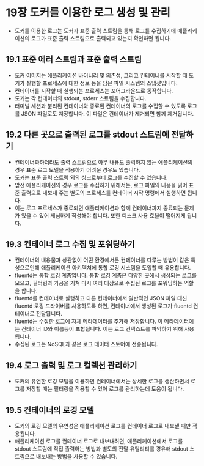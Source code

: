 # 19장 도커를 이용한 로그 생성 및 관리

* 도커를 이용한 로그는 도커가 표준 출력 스트림을 통해 로그를 수집하기에 애플리케이션의 로그가 표준 출력 스트림으로 출력되고 있는지 확인하면 됩니다.

## 19.1 표준 에러 스트림과 표준 출력 스트림

* 도커 이미지는 애플리케이션 바이너리 및 의존성, 그리고 컨테이너를 시작할 때 도커가 실행할 프로세스에 대한 정보 등을 담은 파일 시스템의 스냅샷입니다.
* 컨테이너를 시작할 때 실행되는 프로세스는 포어그라운드로 동작합니다.
* 도커는 각 컨테이너의 stdout, stderr 스트림을 수집합니다.
* 터미널 세션과 분리된 컨테이너와 종료된 컨테이너의 로그를 수집할 수 있도록 로그를 JSON 파일로도 저장합니다. 이 파일은 컨테이너가 제거되면 함께 제거됩니다.

## 19.2 다른 곳으로 출력된 로그를 stdout 스트림에 전달하기

* 컨테이너화하더라도 출력 스트림으로 아무 내용도 출력하지 않는 애플리케이션의 경우 표준 로그 모델을 적용하기 어려운 경우도 있습니다.
* 도커는 표준 출력 스트림 외의 싱크로부터 로그를 수집할 수 없습니다.
* 앞선 애플리케이션의 경우 로그를 수집하기 위해서는, 로그 파일의 내용을 읽어 표준 출력으로 내보내 주는 별도의 프로세스를 컨테이너 시작 명령에서 실행하면 됩니다.
* 이는 로그 프로세스가 종료되면 애플리케이션과 함께 컨테이너까지 종료되는 문제가 있을 수 있어 세심하게 작성해야 합니다. 또한 디스크 사용 효율이 떨어지게 됩니다.

## 19.3 컨테이너 로그 수집 및 포워딩하기

* 컨테이너의 내용물과 상관없이 어떤 환경에서든 컨테이너를 다루는 방법이 같은 특성으로인해 애플리케이션 아키텍처에 통합 로깅 시스템을 도입할 때 유용합니다.
* fluentd는 통합 로깅 계층입니다. 통합 로깅 계층은 다양한 곳에서 생성되는 로그를 모으고, 필터링과 가공을 거쳐 다시 여러 대상으로 수집된 로그를 포워딩하는 역할을 합니다.
* fluentd를 컨테이너로 실행하고 다른 컨테이너에서 일반적인 JSON 파일 대신 fluentd 로깅 드라이버를 사용하도록 하면, 컨테이너에서 생성된 로그가 fluentd 컨테이너로 전달됩니다.
* fluentd는 수집한 로그에 자체 메타데이터를 추가해 저장합니다. 이 메타데이터에는 컨테이너 ID와 이름등이 포합됩니다. 이는 로그 컨텍스트를 파악하기 위해 사용됩니다.
* 수집된 로그는 NoSQL과 같은 로그 데이터 스토어에 전송됩니다.

## 19.4 로그 출력 및 로그 컬렉션 관리하기

* 도커의 유연한 로깅 모델을 이용하면 컨테이너에서는 상세한 로그를 생산하면서 로그를 저장할 때는 필터링을 적용할 수 있어 로그를 관리하는데 도움이 됩니다.

## 19.5 컨테이너의 로깅 모델

* 도커의 로깅 모델의 유연성은 애플리케이션 로그를 컨테이너 로그로 내보낼 때만 적용됩니다.
* 애플리케이션 로그를 컨테이너 로그로 내보내려면, 애플리케이션에서 로그를 stdout 스트림에 직접 출력하는 방법과 별도의 전달 유틸리티를 경유해 stdout 스트림으로 내보내는 방법을 사용할 수 있습니다.

